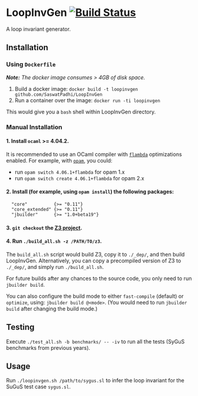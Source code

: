 # LoopInvGen [![Build Status](https://travis-ci.org/SaswatPadhi/LoopInvGen.svg?branch=master)][travis]

A loop invariant generator.


## Installation

### Using `Dockerfile`

_**Note:** The docker image consumes > 4GB of disk space._

1. Build a docker image: `docker build -t loopinvgen github.com/SaswatPadhi/LoopInvGen`
2. Run a container over the image: `docker run -ti loopinvgen`

This would give you a `bash` shell within LoopInvGen directory.


### Manual Installation

#### 1. Install `ocaml` >= 4.04.2.
It is recommended to use an OCaml compiler with [`flambda`][flambda] optimizations enabled.
For example, with [`opam`](https://opam.ocaml.org/), you could:
- run `opam switch 4.06.1+flambda` for opam 1.x
- run `opam switch create 4.06.1+flambda` for opam 2.x

#### 2. Install (for example, using `opam install`) the following packages:
```
  "core"          {>= "0.11"}
  "core_extended" {>= "0.11"}
  "jbuilder"      {>= "1.0+beta19"}
```

#### 3. `git checkout` the [Z3 project][z3].

#### 4. Run `./build_all.sh -z /PATH/TO/z3`.
The `build_all.sh` script would build Z3, copy it to `./_dep/`, and then build LoopInvGen.
Alternatively, you can copy a precompiled version of Z3 to `./_dep/`, and simply run `./build_all.sh`.

For future builds after any chances to the source code, you only need to run `jbuilder build`.

You can also configure the build mode to either `fast-compile` (default) or `optimize`, using: `jbuilder build @<mode>`.
(You would need to run `jbuilder build` after changing the build mode.)


## Testing

Execute `./test_all.sh -b benchmarks/ -- -iv` to run all the tests (SyGuS benchmarks from previous years).


## Usage

Run `./loopinvgen.sh /path/to/sygus.sl` to infer the loop invariant for the SuGuS test case `sygus.sl`.




[flambda]: https://caml.inria.fr/pub/docs/manual-ocaml/flambda.html
[travis]:  https://travis-ci.org/SaswatPadhi/LoopInvGen
[z3]:      https://github.com/Z3Prover/z3
